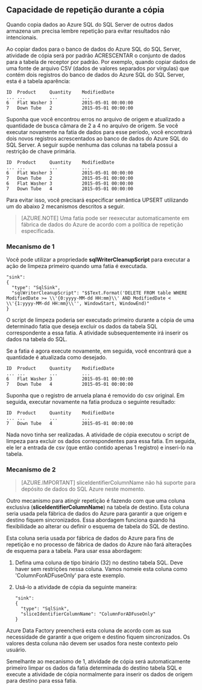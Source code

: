 ## <a name="repeatability-during-copy"></a>Capacidade de repetição durante a cópia

Quando copia dados ao Azure SQL do SQL Server de outros dados armazena um precisa lembre repetição para evitar resultados não intencionais. 

Ao copiar dados para o banco de dados do Azure SQL do SQL Server, atividade de cópia será por padrão ACRESCENTAR o conjunto de dados para a tabela de receptor por padrão. Por exemplo, quando copiar dados de uma fonte de arquivo CSV (dados de valores separados por vírgulas) que contém dois registros do banco de dados do Azure SQL do SQL Server, esta é a tabela aparência:
    
    ID  Product     Quantity    ModifiedDate
    ... ...         ...         ...
    6   Flat Washer 3           2015-05-01 00:00:00
    7   Down Tube   2           2015-05-01 00:00:00

Suponha que você encontrou erros no arquivo de origem e atualizado a quantidade de busca câmara de 2 a 4 no arquivo de origem. Se você executar novamente na fatia de dados para esse período, você encontrará dois novos registros acrescentados ao banco de dados do Azure SQL do SQL Server. A seguir supõe nenhuma das colunas na tabela possui a restrição de chave primária.
    
    ID  Product     Quantity    ModifiedDate
    ... ...         ...         ...
    6   Flat Washer 3           2015-05-01 00:00:00
    7   Down Tube   2           2015-05-01 00:00:00
    6   Flat Washer 3           2015-05-01 00:00:00
    7   Down Tube   4           2015-05-01 00:00:00

Para evitar isso, você precisará especificar semântica UPSERT utilizando um do abaixo 2 mecanismos descritos a seguir.

> [AZURE.NOTE] Uma fatia pode ser reexecutar automaticamente em fábrica de dados do Azure de acordo com a política de repetição especificada.

### <a name="mechanism-1"></a>Mecanismo de 1

Você pode utilizar a propriedade **sqlWriterCleanupScript** para executar a ação de limpeza primeiro quando uma fatia é executada. 

    "sink":  
    { 
      "type": "SqlSink", 
      "sqlWriterCleanupScript": "$$Text.Format('DELETE FROM table WHERE ModifiedDate >= \\'{0:yyyy-MM-dd HH:mm}\\' AND ModifiedDate < \\'{1:yyyy-MM-dd HH:mm}\\'', WindowStart, WindowEnd)"
    }

O script de limpeza poderia ser executado primeiro durante a cópia de uma determinado fatia que deseja excluir os dados da tabela SQL correspondente a essa fatia. A atividade subsequentemente irá inserir os dados na tabela do SQL. 

Se a fatia é agora execute novamente, em seguida, você encontrará que a quantidade é atualizada como desejado.
    
    ID  Product     Quantity    ModifiedDate
    ... ...         ...         ...
    6   Flat Washer 3           2015-05-01 00:00:00
    7   Down Tube   4           2015-05-01 00:00:00

Suponha que o registro de arruela plana é removido do csv original. Em seguida, executar novamente na fatia produza o seguinte resultado: 
    
    ID  Product     Quantity    ModifiedDate
    ... ...         ...         ...
    7   Down Tube   4           2015-05-01 00:00:00

Nada novo tinha ser realizadas. A atividade de cópia executou o script de limpeza para excluir os dados correspondentes para essa fatia. Em seguida, ele ler a entrada de csv (que então contido apenas 1 registro) e inseri-lo na tabela. 

### <a name="mechanism-2"></a>Mecanismo de 2
> [AZURE.IMPORTANT] sliceIdentifierColumnName não há suporte para depósito de dados do SQL Azure neste momento. 

Outro mecanismo para atingir repetição é fazendo com que uma coluna exclusiva (**sliceIdentifierColumnName**) na tabela de destino. Esta coluna seria usada pela fábrica de dados do Azure para garantir a que origem e destino fiquem sincronizados. Essa abordagem funciona quando há flexibilidade ao alterar ou definir o esquema de tabela do SQL de destino. 

Esta coluna seria usada por fábrica de dados do Azure para fins de repetição e no processo de fábrica de dados do Azure não fará alterações de esquema para a tabela. Para usar essa abordagem:

1.  Defina uma coluna de tipo binário (32) no destino tabela SQL. Deve haver sem restrições nessa coluna. Vamos nomeie esta coluna como 'ColumnForADFuseOnly' para este exemplo.
2.  Usá-lo a atividade de cópia da seguinte maneira:

        "sink":  
        { 
          "type": "SqlSink", 
          "sliceIdentifierColumnName": "ColumnForADFuseOnly"
        }

Azure Data Factory preencherá esta coluna de acordo com as sua necessidade de garantir a que origem e destino fiquem sincronizados. Os valores desta coluna não devem ser usados fora neste contexto pelo usuário. 

Semelhante ao mecanismo de 1, atividade de cópia será automaticamente primeiro limpar os dados da fatia determinada do destino tabela SQL e execute a atividade de cópia normalmente para inserir os dados de origem para destino para essa fatia. 
